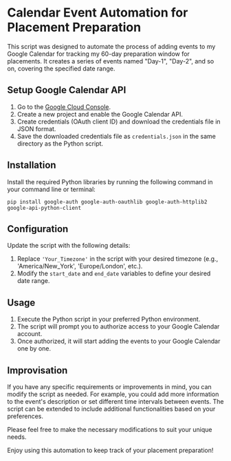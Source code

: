# Calendar Event Automation for Placement Preparation

This script was designed to automate the process of adding events to my Google Calendar for tracking my 60-day preparation window for placements. It creates a series of events named "Day-1", "Day-2", and so on, covering the specified date range.

## Setup Google Calendar API

1. Go to the [Google Cloud Console](https://console.cloud.google.com/).
2. Create a new project and enable the Google Calendar API.
3. Create credentials (OAuth client ID) and download the credentials file in JSON format.
4. Save the downloaded credentials file as `credentials.json` in the same directory as the Python script.

## Installation

Install the required Python libraries by running the following command in your command line or terminal:

```
pip install google-auth google-auth-oauthlib google-auth-httplib2 google-api-python-client
```

## Configuration

Update the script with the following details:

1. Replace `'Your_Timezone'` in the script with your desired timezone (e.g., 'America/New_York', 'Europe/London', etc.).
2. Modify the `start_date` and `end_date` variables to define your desired date range.

## Usage

1. Execute the Python script in your preferred Python environment.
2. The script will prompt you to authorize access to your Google Calendar account.
3. Once authorized, it will start adding the events to your Google Calendar one by one.

## Improvisation

If you have any specific requirements or improvements in mind, you can modify the script as needed. For example, you could add more information to the event's description or set different time intervals between events. The script can be extended to include additional functionalities based on your preferences.

Please feel free to make the necessary modifications to suit your unique needs.

Enjoy using this automation to keep track of your placement preparation!
